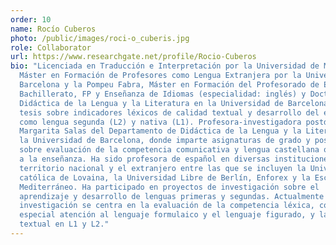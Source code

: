 ```yaml
---
order: 10
name: Rocío Cuberos
photo: /public/images/roci-o_cuberis.jpg
role: Collaborator
url: https://www.researchgate.net/profile/Rocio-Cuberos
bio: "Licenciada en Traducción e Interpretación por la Universidad de Málaga,
  Máster en Formación de Profesores como Lengua Extranjera por la Universidad de
  Barcelona y la Pompeu Fabra, Máster en Formación del Profesorado de ESO,
  Bachillerato, FP y Enseñanza de Idiomas (especialidad: inglés) y Doctora en
  Didáctica de la Lengua y la Literatura en la Universidad de Barcelona con una
  tesis sobre indicadores léxicos de calidad textual y desarrollo del español
  como lengua segunda (L2) y nativa (L1). Profesora-investigadora postdoctoral
  Margarita Salas del Departamento de Didáctica de la Lengua y la Literatura de
  la Universidad de Barcelona, donde imparte asignaturas de grado y posgrado
  sobre evaluación de la competencia comunicativa y lengua castellana orientada
  a la enseñanza. Ha sido profesora de español en diversas instituciones del
  territorio nacional y el extranjero entre las que se incluyen la Universidad
  católica de Lovaina, la Universidad Libre de Berlín, Enforex y la Escuela
  Mediterráneo. Ha participado en proyectos de investigación sobre el
  aprendizaje y desarrollo de lenguas primeras y segundas. Actualmente su
  investigación se centra en la evaluación de la competencia léxica, con
  especial atención al lenguaje formulaico y el lenguaje figurado, y la calidad
  textual en L1 y L2."
---
```

